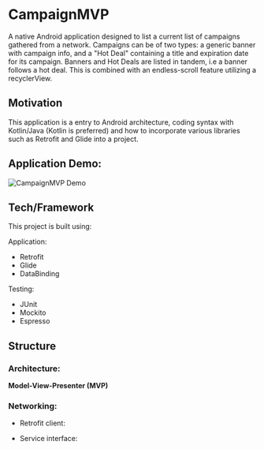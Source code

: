 # CampaignMVP

A native Android application designed to list a current list of campaigns gathered from a network. 
Campaigns can be of two types: a generic banner with campaign info, and a "Hot Deal" containing a title and expiration date for its campaign.
Banners and Hot Deals are listed in tandem, i.e a banner follows a hot deal. This is combined with an endless-scroll feature utilizing a 
recyclerView.

## Motivation
This application is a entry to Android architecture, coding syntax with Kotlin/Java (Kotlin is preferred) 
and how to incorporate various libraries such as Retrofit and Glide into a project.

## Application Demo:
![CampaignMVP Demo](Demos/CampaignApp_demo.gif)

## Tech/Framework 
This project is built using:

Application:
- Retrofit
- Glide
- DataBinding

Testing:
- JUnit
- Mockito
- Espresso

## Structure

### Architecture: 
__Model-View-Presenter (MVP)__

### Networking: 

- Retrofit client:

- Service interface:
